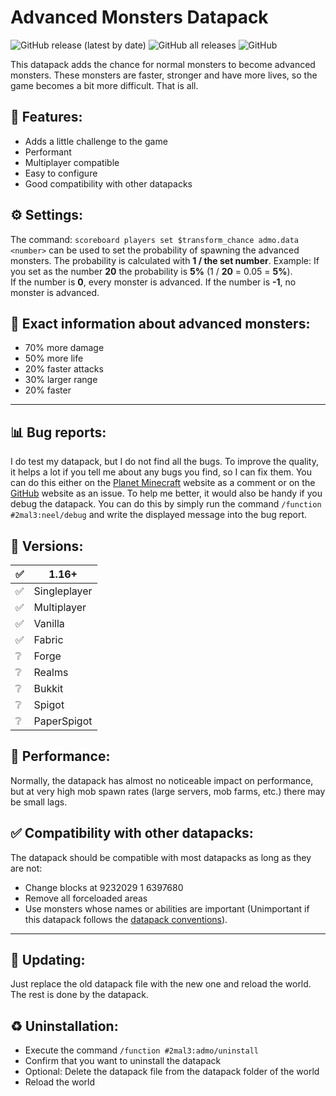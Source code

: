 # Advanced Monsters Datapack
![GitHub release (latest by date)](https://img.shields.io/github/v/release/2mal3/Advanced-Monsters-Datapack?style=flat-square) ![GitHub all releases](https://img.shields.io/github/downloads/2mal3/Advanced-Monsters-Datapack/total?style=flat-square) ![GitHub](https://img.shields.io/github/license/2mal3/Advanced-Monsters-Datapack?style=flat-square)

This datapack adds the chance for normal monsters to become advanced monsters. These monsters are faster, stronger and have more lives, so the game becomes a bit more difficult. That is all.

## 📖 Features:
- Adds a little challenge to the game
- Performant
- Multiplayer compatible
- Easy to configure
- Good compatibility with other datapacks

## ⚙ Settings:
The command: `scoreboard players set $transform_chance admo.data <number>` can be used to set the probability of spawning the advanced monsters. The probability is calculated with **1 / the set number**. Example: If you set as the number **20** the probability is **5%** (1 / **20** = 0.05 = **5%**).                         
If the number is **0**, every monster is advanced. If the number is **-1**, no monster is advanced.

## 📝 Exact information about advanced monsters:
- 70% more damage
- 50% more life
- 20% faster attacks
- 30% larger range
- 20% faster

***

## 📊 Bug reports:
I do test my datapack, but I do not find all the bugs. To improve the quality, it helps a lot if you tell me about any bugs you find, so I can fix them. You can do this either on the [Planet Minecraft](https://www.planetminecraft.com/data-pack/advanced-monsters-datapack/) website as a comment or on the [GitHub](https://github.com/2mal3/Advanced-Monsters-Datapack/issues) website as an issue. To help me better, it would also be handy if you debug the datapack. You can do this by simply run the command
`/function #2mal3:neel/debug`
and write the displayed message into the bug report.

## 💾 Versions:
| ✅   | 1.16+        |
| --- | ------------ |
| ✅   | Singleplayer |
| ✅   | Multiplayer  |
| ✅   | Vanilla      |
| ✅   | Fabric       |
| ❔   | Forge        |
| ❔   | Realms       |
| ❔   | Bukkit       |
| ❔   | Spigot       |
| ❔   | PaperSpigot  |

## 🚀 Performance:
Normally, the datapack has almost no noticeable impact on performance, but at very high mob spawn rates (large servers, mob farms, etc.) there may be small lags.

## ✅ Compatibility with other datapacks:
The datapack should be compatible with most datapacks as long as they are not:
- Change blocks at 9232029 1 6397680
- Remove all forceloaded areas
- Use monsters whose names or abilities are important (Unimportant if this datapack follows the [datapack conventions](https://mc-datapacks.github.io/en/)).

***

## 🔄 Updating:
Just replace the old datapack file with the new one and reload the world. The rest is done by the datapack.

## ♻ Uninstallation:
- Execute the command `/function #2mal3:admo/uninstall`
- Confirm that you want to uninstall the datapack
- Optional: Delete the datapack file from the datapack folder of the world
- Reload the world
